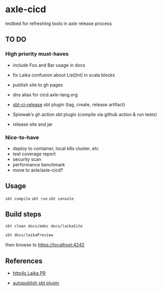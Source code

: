 # axle-cicd

testbed for refreshing tools in axle release process

## TO DO

### High priority must-haves

* include Foo and Bar usage in docs
* fix Laika confusion about List[Int] in scala blocks

* publish site to gh pages
* dns alias for cicd.axle-lang.org
* [sbt-ci-release](https://github.com/sbt/sbt-ci-release) sbt plugin (tag, create, release artifact)
* Spiewak’s gh action sbt plugin (compile via github action & run tests)
* release site and jar

### Nice-to-have

* deploy to container, local k8s cluster, etc
* test coverage report
* security scan
* performance benchmark
* move to axle/axle-cicd?

## Usage

`sbt compile`
`sbt run`
`sbt console`

## Build steps

```bash
sbt clean docs/mdoc docs/laikaSite
```

```bash
sbt docs/laikaPreview
```

then browse to [https://localhost:4242](https://localhost:4242)

## References

* [http4s Laika PR](https://github.com/http4s/http4s/pull/5313)

* [autopublish sbt plugin](https://eed3si9n.com/auto-publish-sbt-plugin-from-github-actions/)
